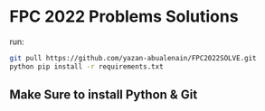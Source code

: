 # FPC 2022 Problems Solutions
run:
``` sh
git pull https://github.com/yazan-abualenain/FPC2022SOLVE.git
python pip install -r requirements.txt
```
## Make Sure to install Python & Git
